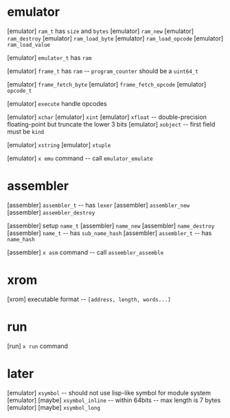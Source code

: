 # emulator

[emulator] `ram_t` has `size` and `bytes`
[emulator] `ram_new`
[emulator] `ram_destroy`
[emulator] `ram_load_byte`
[emulator] `ram_load_opcode`
[emulator] `ram_load_value`

[emulator] `emulator_t` has `ram`

[emulator] `frame_t` has `ram` -- `program_counter` should be a `uint64_t`

[emulator] `frame_fetch_byte`
[emulator] `frame_fetch_opcode`
[emulator] `opcode_t`

[emulator] `execute` handle opcodes

[emulator] `xchar`
[emulator] `xint`
[emulator] `xfloat` -- double-precision floating-point but truncate the lower 3 bits
[emulator] `xobject` -- first field must be `kind`

[emulator] `xstring`
[emulator] `xtuple`

[emulator] `x emu` command -- call `emulator_emulate`



# assembler

[assembler] `assembler_t` -- has `lexer`
[assembler] `assembler_new`
[assembler] `assembler_destroy`

[assembler] setup `name_t`
[assembler] `name_new`
[assembler] `name_destroy`
[assembler] `name_t` -- has `sub_name_hash`
[assembler] `assembler_t` -- has `name_hash`

[assembler] `x asm` command -- call `assembler_assemble`

# xrom

[xrom] executable format -- `[address, length, words...]`

# run

[run] `x run` command

# later

[emulator] `xsymbol` -- should not use lisp-like symbol for module system
[emulator] [maybe] `xsymbol_inline` -- within 64bits -- max length is 7 bytes
[emulator] [maybe] `xsymbol_long`
